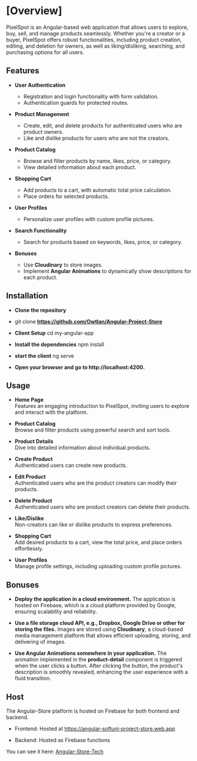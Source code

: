 # [Overview]

PixelSpot is an Angular-based web application that allows users to explore, buy, sell, and manage products seamlessly. Whether you're a creator or a buyer, PixelSpot offers robust functionalities, including product creation, editing, and deletion for owners, as well as liking/disliking, searching, and purchasing options for all users.

## Features

- **User Authentication**
  - Registration and login functionality with form validation.
  - Authentication guards for protected routes.

- **Product Management**
  - Create, edit, and delete products for authenticated users who are product owners.
  - Like and dislike products for users who are not the creators.

- **Product Catalog**
  - Browse and filter products by name, likes, price, or category.
  - View detailed information about each product.

- **Shopping Cart**
  - Add products to a cart, with automatic total price calculation.
  - Place orders for selected products.

- **User Profiles**
  - Personalize user profiles with custom profile pictures.

- **Search Functionality**
  - Search for products based on keywords, likes, price, or category.

- **Bonuses**
  - Use **Cloudinary** to store images.
  - Implement **Angular Animations** to dynamically show descriptions for each product.

## Installation

- **Clone the repository**
- git clone **https://github.com/Owtlan/Angular-Project-Store**

- **Client Setup**
cd my-angular-app

- **Install the dependencies**
npm install

- **start the client**
ng serve

- **Open your browser and go to http://localhost:4200.**

## Usage

- **Home Page**  
  Features an engaging introduction to PixelSpot, inviting users to explore and interact with the platform.

- **Product Catalog**  
  Browse and filter products using powerful search and sort tools.

- **Product Details**  
  Dive into detailed information about individual products.

- **Create Product**  
  Authenticated users can create new products.

- **Edit Product**  
  Authenticated users who are the product creators can modify their products.

- **Delete Product**  
  Authenticated users who are product creators can delete their products.

- **Like/Dislike**  
  Non-creators can like or dislike products to express preferences.

- **Shopping Cart**  
  Add desired products to a cart, view the total price, and place orders effortlessly.

- **User Profiles**  
  Manage profile settings, including uploading custom profile pictures.


## Bonuses

- **Deploy the application in a cloud environment.**
  The application is hosted on Firebase, which is a cloud platform provided by Google, ensuring scalability and reliability.

- **Use a file storage cloud API, e.g., Dropbox, Google Drive or other for storing the files.**
  Images are stored using **Cloudinary**, a cloud-based media management platform that allows efficient uploading, storing, and delivering of images.

- **Use Angular Animations somewhere in your application.**
  The animation implemented in the **product-detail** component is triggered when the user clicks a button. After clicking the button, the product's description is smoothly revealed, enhancing the user experience with a fluid transition.


## Host
 
The Angular-Store platform is hosted on Firebase for both frontend and backend.
 
- Frontend: Hosted at https://angular-softuni-project-store.web.app

- Backend: Hosted as Firebase functions
 
You can see it here: <a href="https://angular-softuni-project-store.web.app">Angular-Store-Tech</a>

